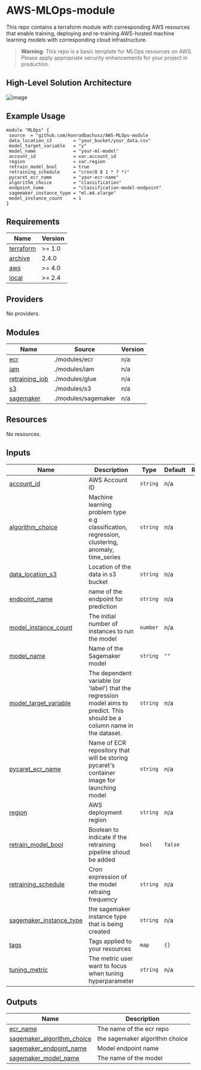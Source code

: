 # AWS-MLOps-module
This repo contains a terraform module with corresponding AWS resources that enable training, deploying and re-training AWS-hosted machine learning models with corresponding cloud infrastructure.

>  **Warning**: This repo is a basic template for MLOps resources on AWS. Please apply appropriate security enhancements for your project in production.

## High-Level Solution Architecture
![image](https://github.com/konradbachusz/AWS-MLOps-module/assets/104912687/12c4f1a0-573b-44a0-98f2-1256be64d19a)


## Example Usage

 ```
module "MLOps" {
  source  = "github.com/konradbachusz/AWS-MLOps-module
  data_location_s3        = "your_bucket/your_data.csv"
  model_target_variable   = "y"
  model_name              = "your-ml-model"
  account_id              = var.account_id
  region                  = var.region
  retrain_model_bool      = true
  retraining_schedule     = "cron(0 8 1 * ? *)"
  pycaret_ecr_name        = "your-ecr-name"
  algorithm_choice        = "classification"
  endpoint_name           = "classification-model-endpoint"
  sagemaker_instance_type = "ml.m4.xlarge"
  model_instance_count    = 1
} 
```

<!-- BEGIN_TF_DOCS -->
## Requirements

| Name | Version |
|------|---------|
| <a name="requirement_terraform"></a> [terraform](#requirement\_terraform) | >= 1.0 |
| <a name="requirement_archive"></a> [archive](#requirement\_archive) | 2.4.0 |
| <a name="requirement_aws"></a> [aws](#requirement\_aws) | >= 4.0 |
| <a name="requirement_local"></a> [local](#requirement\_local) | >= 2.4 |

## Providers

No providers.

## Modules

| Name | Source | Version |
|------|--------|---------|
| <a name="module_ecr"></a> [ecr](#module\_ecr) | ./modules/ecr | n/a |
| <a name="module_iam"></a> [iam](#module\_iam) | ./modules/iam | n/a |
| <a name="module_retraining_job"></a> [retraining\_job](#module\_retraining\_job) | ./modules/glue | n/a |
| <a name="module_s3"></a> [s3](#module\_s3) | ./modules/s3 | n/a |
| <a name="module_sagemaker"></a> [sagemaker](#module\_sagemaker) | ./modules/sagemaker | n/a |

## Resources

No resources.

## Inputs

| Name | Description | Type | Default | Required |
|------|-------------|------|---------|:--------:|
| <a name="input_account_id"></a> [account\_id](#input\_account\_id) | AWS Account ID | `string` | n/a | yes |
| <a name="input_algorithm_choice"></a> [algorithm\_choice](#input\_algorithm\_choice) | Machine learning problem type e.g classification, regression, clustering, anomaly, time\_series | `string` | n/a | yes |
| <a name="input_data_location_s3"></a> [data\_location\_s3](#input\_data\_location\_s3) | Location of the data in s3 bucket | `string` | n/a | yes |
| <a name="input_endpoint_name"></a> [endpoint\_name](#input\_endpoint\_name) | name of the endpoint for prediction | `string` | n/a | yes |
| <a name="input_model_instance_count"></a> [model\_instance\_count](#input\_model\_instance\_count) | The initial number of instances to run the model | `number` | n/a | yes |
| <a name="input_model_name"></a> [model\_name](#input\_model\_name) | Name of the Sagemaker model | `string` | `""` | no |
| <a name="input_model_target_variable"></a> [model\_target\_variable](#input\_model\_target\_variable) | The dependent variable (or 'label') that the regression model aims to predict. This should be a column name in the dataset. | `string` | n/a | yes |
| <a name="input_pycaret_ecr_name"></a> [pycaret\_ecr\_name](#input\_pycaret\_ecr\_name) | Name of ECR repository that will be storing pycaret's container image for launching model | `string` | n/a | yes |
| <a name="input_region"></a> [region](#input\_region) | AWS deployment region | `string` | n/a | yes |
| <a name="input_retrain_model_bool"></a> [retrain\_model\_bool](#input\_retrain\_model\_bool) | Boolean to indicate if the retraining pipeline shoud be added | `bool` | `false` | no |
| <a name="input_retraining_schedule"></a> [retraining\_schedule](#input\_retraining\_schedule) | Cron expression of the model retraing frequency | `string` | n/a | yes |
| <a name="input_sagemaker_instance_type"></a> [sagemaker\_instance\_type](#input\_sagemaker\_instance\_type) | the sagemaker instance type that is being created | `string` | n/a | yes |
| <a name="input_tags"></a> [tags](#input\_tags) | Tags applied to your resources | `map` | `{}` | no |
| <a name="input_tuning_metric"></a> [tuning\_metric](#input\_tuning\_metric) | The metric user want to focus when tuning hyperparameter | `string` | n/a | yes |

## Outputs

| Name | Description |
|------|-------------|
| <a name="output_ecr_name"></a> [ecr\_name](#output\_ecr\_name) | The name of the ecr repo |
| <a name="output_sagemaker_algorithm_choice"></a> [sagemaker\_algorithm\_choice](#output\_sagemaker\_algorithm\_choice) | the sagemaker algorithm choice |
| <a name="output_sagemaker_endpoint_name"></a> [sagemaker\_endpoint\_name](#output\_sagemaker\_endpoint\_name) | Model endpoint name |
| <a name="output_sagemaker_model_name"></a> [sagemaker\_model\_name](#output\_sagemaker\_model\_name) | The name of the model |
<!-- END_TF_DOCS -->
